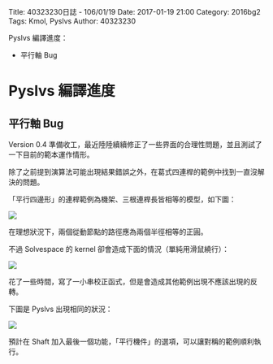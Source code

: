 Title: 40323230日誌 - 106/01/19
Date: 2017-01-19 21:00
Category: 2016bg2
Tags: Kmol, Pyslvs
Author: 40323230

Pyslvs 編譯進度：

* 平行軸 Bug

<!-- PELICAN_END_SUMMARY -->

Pyslvs 編譯進度
===

平行軸 Bug
---

Version 0.4 準備收工，最近陸陸續續修正了一些界面的合理性問題，並且測試了一下目前的範本運作情形。

除了之前提到演算法可能出現結果錯誤之外，在葛式四連桿的範例中找到一直沒解決的問題。

「平行四邊形」的連桿範例為機架、三根連桿長皆相等的模型，如下圖：

![](https://raw.githubusercontent.com/coursemdetw/project_site_files/gh-pages/files/2016spring/g2/Python_solvespace/0119_01.jpg)

在理想狀況下，兩個從動節點的路徑應為兩個半徑相等的正圓。

不過 Solvespace 的 kernel 卻會造成下面的情況（單純用滑鼠繞行）：

![](https://raw.githubusercontent.com/coursemdetw/project_site_files/gh-pages/files/2016spring/g2/Python_solvespace/0119_02.jpg)

花了一些時間，寫了一小串校正函式，但是會造成其他範例出現不應該出現的反轉。

下圖是 Pyslvs 出現相同的狀況：

![](https://raw.githubusercontent.com/coursemdetw/project_site_files/gh-pages/files/2016spring/g2/Python_solvespace/0119_03.jpg)

預計在 Shaft 加入最後一個功能，「平行機件」的選項，可以讓對稱的範例順利執行。